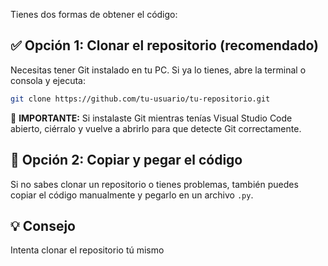 



Tienes dos formas de obtener el código:

## ✅ Opción 1: Clonar el repositorio (recomendado)

Necesitas tener Git instalado en tu PC. Si ya lo tienes, abre la terminal o consola y ejecuta:

```bash
git clone https://github.com/tu-usuario/tu-repositorio.git
```

🔄 **IMPORTANTE:** Si instalaste Git mientras tenías Visual Studio Code abierto, ciérralo y vuelve a abrirlo para que detecte Git correctamente.

## 📝 Opción 2: Copiar y pegar el código

Si no sabes clonar un repositorio o tienes problemas, también puedes copiar el código manualmente y pegarlo en un archivo `.py`.

## 💡 Consejo

Intenta clonar el repositorio tú mismo
